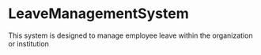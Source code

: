 # LeaveManagementSystem
This system is designed to manage employee leave within the organization or institution

